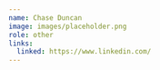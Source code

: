```yaml
---
name: Chase Duncan
image: images/placeholder.png
role: other
links:
  linked: https://www.linkedin.com/
---
```

